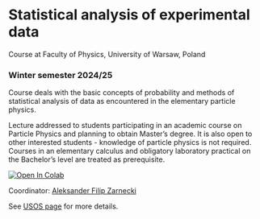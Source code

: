 # Statistical analysis of experimental data
Course at Faculty of Physics, University of Warsaw, Poland
### Winter semester 2024/25 

Course deals with the basic concepts of probability and methods of statistical analysis of data as encountered in the elementary particle physics. 

Lecture addressed to students participating in an academic course on Particle Physics and planning to obtain Master’s degree. It is also open to other interested students - knowledge of particle physics is not required. Courses in an elementary calculus and obligatory laboratory practical on the Bachelor’s level are treated as prerequisite. 

[![Open In Colab](https://colab.research.google.com/assets/colab-badge.svg)](https://colab.research.google.com/github/zarnecki/SAED/blob/2024_2025)

Coordinator: [Aleksander Filip Zarnecki](https://usosweb.fuw.edu.pl/kontroler.php?_action=katalog2/osoby/pokazOsobe&os_id=3306)

See [USOS page](https://usosweb.fuw.edu.pl/kontroler.php?_action=katalog2%2Fprzedmioty%2FpokazPrzedmiot&kod=1100-4ASWD&lang=en) for more details.
